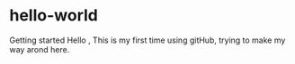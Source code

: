 # hello-world
Getting started
Hello , 
This is my first time using gitHub, trying to make my way arond here.
